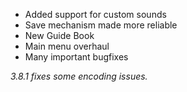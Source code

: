 - Added support for custom sounds
- Save mechanism made more reliable
- New Guide Book
- Main menu overhaul
- Many important bugfixes

*3.8.1 fixes some encoding issues.*